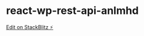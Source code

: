 # react-wp-rest-api-anlmhd

[Edit on StackBlitz ⚡️](https://stackblitz.com/edit/react-wp-rest-api-hrh5y6)